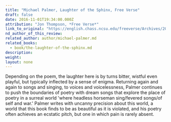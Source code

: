 ```yaml
---
title: "Michael Palmer, Laughter of the Sphinx, Free Verse"
draft: false
date: 2016-11-01T19:34:00.000Z
attribution: "Jon Thompson, *Free Verse*"
link_to_original: "https://english.chass.ncsu.edu/freeverse/Archives/2016/recentnotable/RecentNotable.html"
nd_author_of_this_review:
related_author: author/michael-palmer.md
related_books:
  - book/the-laughter-of-the-sphinx.md
description:
weight:
layout: none
---
```

Depending on the poem, the laughter here is by turns bitter, wistful even playful, but typically inflected by a sense of enigma. Returning again and again to songs and singing, to voices and voicelessness, Palmer continues to push the boundaries of poetry with dream songs that explore the place of poetry in a surreal world 'where headless horseman sing/fevered songs/of self and war.' Palmer writes with uncanny precision about this world, a world that this book finds to be as beautiful as it is violated, and his poetry often achieves an ecstatic pitch, but one in which pain is rarely absent.

